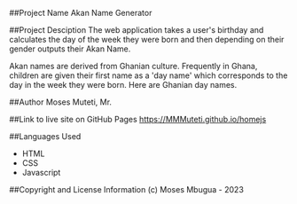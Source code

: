 ##Project Name
Akan Name Generator

##Project Desciption
The web application takes a user's birthday and calculates the day of the week they were born and then depending on their gender outputs their Akan Name. 

Akan names are derived from Ghanian culture. Frequently in Ghana, children are given their first name as a 'day name' which corresponds to the day in the week they were born. Here are Ghanian day names.

##Author
Moses Muteti, Mr.

##Link to live site on GitHub Pages
https://MMMuteti.github.io/homejs

##Languages Used
- HTML
- CSS
- Javascript

##Copyright and License Information
(c) Moses Mbugua - 2023